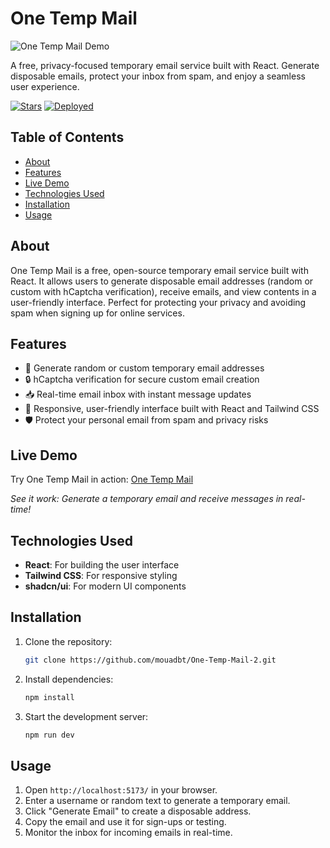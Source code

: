
# One Temp Mail

![One Temp Mail Demo](https://mouadbt.github.io/One-Temp-Mail-2/demo.gif)

A free, privacy-focused temporary email service built with React. Generate disposable emails, protect your inbox from spam, and enjoy a seamless user experience.

[![Stars](https://img.shields.io/github/stars/mouadbt/One-Temp-Mail-2)](https://github.com/mouadbt/One-Temp-Mail-2/stargazers)
[![Deployed](https://img.shields.io/badge/Deployed-GitHub%20Pages-brightgreen)](https://mouadbt.github.io/One-Temp-Mail-2/)

## Table of Contents
- [About](#about)
- [Features](#features)
- [Live Demo](#live-demo)
- [Technologies Used](#technologies-used)
- [Installation](#installation)
- [Usage](#usage)

## About
One Temp Mail is a free, open-source temporary email service built with React. It allows users to generate disposable email addresses (random or custom with hCaptcha verification), receive emails, and view contents in a user-friendly interface. Perfect for protecting your privacy and avoiding spam when signing up for online services.

## Features
- 📨 Generate random or custom temporary email addresses
- 🔒 hCaptcha verification for secure custom email creation
- 📥 Real-time email inbox with instant message updates
- 🎨 Responsive, user-friendly interface built with React and Tailwind CSS
- 🛡️ Protect your personal email from spam and privacy risks

## Live Demo
Try One Temp Mail in action: [One Temp Mail](https://mouadbt.github.io/One-Temp-Mail-2/)

*See it work: Generate a temporary email and receive messages in real-time!*

## Technologies Used
- **React**: For building the user interface
- **Tailwind CSS**: For responsive styling
- **shadcn/ui**: For modern UI components

## Installation
1. Clone the repository:
   ```bash
   git clone https://github.com/mouadbt/One-Temp-Mail-2.git
   ```
2. Install dependencies:
   ```bash
   npm install
   ```
3. Start the development server:
   ```bash
   npm run dev
   ```

## Usage
1. Open `http://localhost:5173/` in your browser.
2. Enter a username or random text to generate a temporary email.
3. Click "Generate Email" to create a disposable address.
4. Copy the email and use it for sign-ups or testing.
5. Monitor the inbox for incoming emails in real-time.
